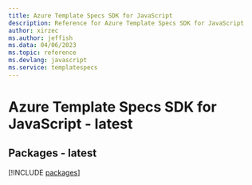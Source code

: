 ```yaml
---
title: Azure Template Specs SDK for JavaScript
description: Reference for Azure Template Specs SDK for JavaScript
author: xirzec
ms.author: jeffish
ms.data: 04/06/2023
ms.topic: reference
ms.devlang: javascript
ms.service: templatespecs
---
```

# Azure Template Specs SDK for JavaScript - latest
## Packages - latest
[!INCLUDE [packages](template-specs-index.md)]